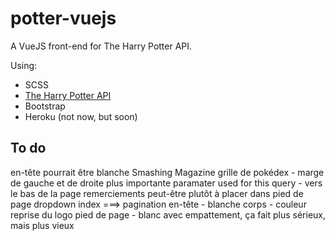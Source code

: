 # potter-vuejs

A VueJS front-end for The Harry Potter API.

Using:

- SCSS
- [The Harry Potter API](https://fedeperin-harry-potter-api-en.herokuapp.com/)
- Bootstrap
- Heroku (not now, but soon)

## To do

en-tête pourrait être blanche
Smashing Magazine
grille de pokédex - marge de gauche et de droite plus importante
paramater used for this query - vers le bas de la page
remerciements peut-être plutôt à placer dans pied de page
dropdown index ===> pagination
en-tête - blanche
corps - couleur reprise du logo
pied de page - blanc
avec empattement, ça fait plus sérieux, mais plus vieux
